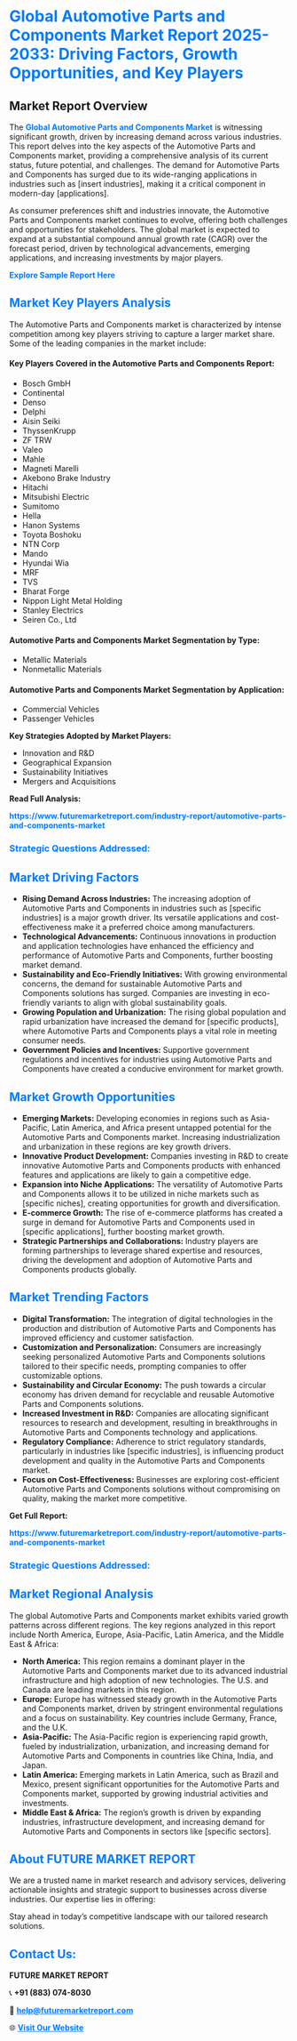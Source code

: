 <h1 style="color: #007BFF;">Global Automotive Parts and Components Market Report 2025-2033: Driving Factors, Growth Opportunities, and Key Players</h1>

<section id="overview">
<h2>Market Report Overview</h2>
<p>The <a href="https://www.futuremarketreport.com/industry-report/automotive-parts-and-components-market" style="color: #007BFF; text-decoration: none;"><strong>Global Automotive Parts and Components Market</strong></a> is witnessing significant growth, driven by increasing demand across various industries. This report delves into the key aspects of the Automotive Parts and Components market, providing a comprehensive analysis of its current status, future potential, and challenges. The demand for Automotive Parts and Components has surged due to its wide-ranging applications in industries such as [insert industries], making it a critical component in modern-day [applications].</p>
<p>As consumer preferences shift and industries innovate, the Automotive Parts and Components market continues to evolve, offering both challenges and opportunities for stakeholders. The global market is expected to expand at a substantial compound annual growth rate (CAGR) over the forecast period, driven by technological advancements, emerging applications, and increasing investments by major players.</p>
</section>

<section id="overview">
<p><a href="https://www.futuremarketreport.com/request-sample/reportId=92747" style="color: #007BFF; text-decoration: none;"><strong>Explore Sample Report Here</strong></a></p>
</section>

<section id="key-players">
<h2 style="color: #007BFF;">Market Key Players Analysis</h2>
<p>The Automotive Parts and Components market is characterized by intense competition among key players striving to capture a larger market share. Some of the leading companies in the market include:</p>
<h4>Key Players Covered in the Automotive Parts and Components Report:</h4>
<ul><li>Bosch GmbH</li><li>Continental</li><li>Denso</li><li>Delphi</li><li>Aisin Seiki</li><li>ThyssenKrupp</li><li>ZF TRW</li><li>Valeo</li><li>Mahle</li><li>Magneti Marelli</li><li>Akebono Brake Industry</li><li>Hitachi</li><li>Mitsubishi Electric</li><li>Sumitomo</li><li>Hella</li><li>Hanon Systems</li><li>Toyota Boshoku</li><li>NTN Corp</li><li>Mando</li><li>Hyundai Wia</li><li>MRF</li><li>TVS</li><li>Bharat Forge</li><li>Nippon Light Metal Holding</li><li>Stanley Electrics</li><li>Seiren Co., Ltd</li></ul>
<h4>Automotive Parts and Components Market Segmentation by Type:</h4>
<ul><li>Metallic Materials</li><li>Nonmetallic Materials</li></ul>

<h4>Automotive Parts and Components Market Segmentation by Application:</h4>
<ul><li>Commercial Vehicles</li><li>Passenger Vehicles</li></ul>
<p><strong>Key Strategies Adopted by Market Players:</strong></p>
<ul>
<li>Innovation and R&D</li>
<li>Geographical Expansion</li>
<li>Sustainability Initiatives</li>
<li>Mergers and Acquisitions</li>
</ul>
</section>

<section>
<p><strong>Read Full Analysis: </strong></p><a href="https://www.futuremarketreport.com/industry-report/automotive-parts-and-components-market" style="color: #007BFF; text-decoration: none;"><strong>https://www.futuremarketreport.com/industry-report/automotive-parts-and-components-market</strong></a>
<h3 style="color: #007BFF;">Strategic Questions Addressed:</h3>
</section>

<section id="driving-factors">
<h2 style="color: #007BFF;">Market Driving Factors</h2>
<ul>
<li><strong>Rising Demand Across Industries:</strong> The increasing adoption of Automotive Parts and Components in industries such as [specific industries] is a major growth driver. Its versatile applications and cost-effectiveness make it a preferred choice among manufacturers.</li>
<li><strong>Technological Advancements:</strong> Continuous innovations in production and application technologies have enhanced the efficiency and performance of Automotive Parts and Components, further boosting market demand.</li>
<li><strong>Sustainability and Eco-Friendly Initiatives:</strong> With growing environmental concerns, the demand for sustainable Automotive Parts and Components solutions has surged. Companies are investing in eco-friendly variants to align with global sustainability goals.</li>
<li><strong>Growing Population and Urbanization:</strong> The rising global population and rapid urbanization have increased the demand for [specific products], where Automotive Parts and Components plays a vital role in meeting consumer needs.</li>
<li><strong>Government Policies and Incentives:</strong> Supportive government regulations and incentives for industries using Automotive Parts and Components have created a conducive environment for market growth.</li>
</ul>
</section>

<section id="growth-opportunities">
<h2 style="color: #007BFF;">Market Growth Opportunities</h2>
<ul>
<li><strong>Emerging Markets:</strong> Developing economies in regions such as Asia-Pacific, Latin America, and Africa present untapped potential for the Automotive Parts and Components market. Increasing industrialization and urbanization in these regions are key growth drivers.</li>
<li><strong>Innovative Product Development:</strong> Companies investing in R&D to create innovative Automotive Parts and Components products with enhanced features and applications are likely to gain a competitive edge.</li>
<li><strong>Expansion into Niche Applications:</strong> The versatility of Automotive Parts and Components allows it to be utilized in niche markets such as [specific niches], creating opportunities for growth and diversification.</li>
<li><strong>E-commerce Growth:</strong> The rise of e-commerce platforms has created a surge in demand for Automotive Parts and Components used in [specific applications], further boosting market growth.</li>
<li><strong>Strategic Partnerships and Collaborations:</strong> Industry players are forming partnerships to leverage shared expertise and resources, driving the development and adoption of Automotive Parts and Components products globally.</li>
</ul>
</section>

<section id="trending-factors">
<h2 style="color: #007BFF;">Market Trending Factors</h2>
<ul>
<li><strong>Digital Transformation:</strong> The integration of digital technologies in the production and distribution of Automotive Parts and Components has improved efficiency and customer satisfaction.</li>
<li><strong>Customization and Personalization:</strong> Consumers are increasingly seeking personalized Automotive Parts and Components solutions tailored to their specific needs, prompting companies to offer customizable options.</li>
<li><strong>Sustainability and Circular Economy:</strong> The push towards a circular economy has driven demand for recyclable and reusable Automotive Parts and Components solutions.</li>
<li><strong>Increased Investment in R&D:</strong> Companies are allocating significant resources to research and development, resulting in breakthroughs in Automotive Parts and Components technology and applications.</li>
<li><strong>Regulatory Compliance:</strong> Adherence to strict regulatory standards, particularly in industries like [specific industries], is influencing product development and quality in the Automotive Parts and Components market.</li>
<li><strong>Focus on Cost-Effectiveness:</strong> Businesses are exploring cost-efficient Automotive Parts and Components solutions without compromising on quality, making the market more competitive.</li>
</ul>
</section>

<section>
<p><strong>Get Full Report: </strong></p><a href="https://www.futuremarketreport.com/industry-report/automotive-parts-and-components-market" style="color: #007BFF; text-decoration: none;"><strong>https://www.futuremarketreport.com/industry-report/automotive-parts-and-components-market</strong></a>
<h3 style="color: #007BFF;">Strategic Questions Addressed:</h3>
</section>


<section id="regional-analysis">
<h2 style="color: #007BFF;">Market Regional Analysis</h2>
<p>The global Automotive Parts and Components market exhibits varied growth patterns across different regions. The key regions analyzed in this report include North America, Europe, Asia-Pacific, Latin America, and the Middle East & Africa:</p>
<ul>
<li><strong>North America:</strong> This region remains a dominant player in the Automotive Parts and Components market due to its advanced industrial infrastructure and high adoption of new technologies. The U.S. and Canada are leading markets in this region.</li>
<li><strong>Europe:</strong> Europe has witnessed steady growth in the Automotive Parts and Components market, driven by stringent environmental regulations and a focus on sustainability. Key countries include Germany, France, and the U.K.</li>
<li><strong>Asia-Pacific:</strong> The Asia-Pacific region is experiencing rapid growth, fueled by industrialization, urbanization, and increasing demand for Automotive Parts and Components in countries like China, India, and Japan.</li>
<li><strong>Latin America:</strong> Emerging markets in Latin America, such as Brazil and Mexico, present significant opportunities for the Automotive Parts and Components market, supported by growing industrial activities and investments.</li>
<li><strong>Middle East & Africa:</strong> The region’s growth is driven by expanding industries, infrastructure development, and increasing demand for Automotive Parts and Components in sectors like [specific sectors].</li>
</ul>
</section>

<footer>
<h2 style="color: #007BFF;">About FUTURE MARKET REPORT</h2>
<p>We are a trusted name in market research and advisory services, delivering actionable insights and strategic support to businesses across diverse industries. Our expertise lies in offering:</p>

<p>Stay ahead in today’s competitive landscape with our tailored research solutions.</p>

<h2 style="color: #007BFF;">Contact Us:</h2>
<p><strong>FUTURE MARKET REPORT</strong></p>
<p>📞 <strong>+91 (883) 074-8030</strong></p>
<p>📧 <strong><a href="mailto:help@futuremarketreport.com" style="color: #007BFF;">help@futuremarketreport.com</a></strong></p>
<p>🌐 <strong><a href="https://www.futuremarketreport.com/" style="color: #007BFF;">Visit Our Website</a></strong></p>
</footer>